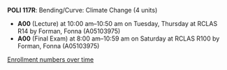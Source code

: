 **POLI 117R**: Bending/Curve: Climate Change (4 units)

- **A00** (Lecture) at 10:00 am–10:50 am on Tuesday, Thursday at RCLAS R14 by Forman, Fonna (A05103975)
- **A00** (Final Exam) at 8:00 am–10:59 am on Saturday at RCLAS R100 by Forman, Fonna (A05103975)

[Enrollment numbers over time](./POLI117R.tsv)
